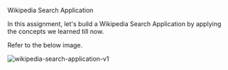Wikipedia Search Application

In this assignment, let's build a Wikipedia Search Application by applying the concepts we learned till now.

Refer to the below image.



![wikipedia-search-application-v1](https://github.com/Shivasiliveru22/WikipediaSearchApplication/assets/113243958/72e54c2a-e504-4c73-94d4-93bba470f83f)
